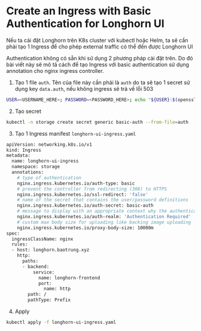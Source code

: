# Create an Ingress with Basic Authentication for Longhorn UI

Nếu ta cài đặt Longhorn trên K8s cluster với kubectl hoặc Helm, ta sẽ cần phải tạo 1 Ingress để cho phép external traffic có thể đến được Longhorn UI

Authentication không có sẵn khi sử dụng 2 phương pháp cài đặt trên. Do đó bài viết này sẽ mô tả cách để tạo Ingress với basic authentication sử dụng annotation cho nginx ingress controller.

1. Tạo 1 file ```auth```. Tên của file này cần phải là ```auth``` do ta sẽ tạo 1 secret sử dụng key ```data.auth```, nếu không ingress sẽ trả về lỗi 503

```sh
USER=<USERNAME_HERE>; PASSWORD=<PASSWORD_HERE>; echo "${USER}:$(openssl passwd -stdin -apr1 <<< ${PASSWORD})" >> auth
```

2. Tạo secret

```sh
kubectl -n storage create secret generic basic-auth --from-file=auth
```

3. Tạo 1 Ingress manifest ```longhorn-ui-ingress.yaml```

```sh
apiVersion: networking.k8s.io/v1
kind: Ingress
metadata:
  name: longhorn-ui-ingress
  namespace: storage
  annotations:
    # type of authentication
    nginx.ingress.kubernetes.io/auth-type: basic
    # prevent the controller from redirecting (308) to HTTPS
    nginx.ingress.kubernetes.io/ssl-redirect: 'false'
    # name of the secret that contains the user/password definitions
    nginx.ingress.kubernetes.io/auth-secret: basic-auth
    # message to display with an appropriate context why the authentication is required
    nginx.ingress.kubernetes.io/auth-realm: 'Authentication Required'
    # custom max body size for uploading like backing image uploading
    nginx.ingress.kubernetes.io/proxy-body-size: 10000m
spec:
  ingressClassName: nginx
  rules:
  - host: longhorn.baotrung.xyz
    http:
      paths:
      - backend:
          service:
            name: longhorn-frontend
            port:
              name: http
        path: /
        pathType: Prefix
```

4. Apply

```sh
kubectl apply -f longhorn-ui-ingress.yaml
```